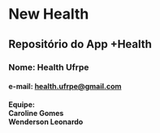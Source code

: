 # New Health
## Repositório do App +Health
### Nome: Health Ufrpe
#### e-mail: health.ufrpe@gmail.com

**Equipe:
<br>Caroline Gomes
<br>Wenderson Leonardo**
